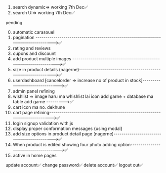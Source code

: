 1. search dynamic=> working 7th Dec✅
2. search UI=> working 7th Dec✅

pending 

0. automatic carasouel
1. pagination ----------------------------------------------------------------------------------->✅
2. rating and reviews
3. cupons and discount
4. add product multiple images ------------------------------------------------------------------>✅
5. size in product details (nagerne)------------------------------------------------------------->✅
6. userdashboard [cancelorder => increase no of product in stock]-------------------------------->✅
7. admin panel refining
8. wishlist => image haru ma whishlist lai icon add garne + database ma table add garne --------->✅
9. cart icon ma no. dekhune
10. cart page refining--------------------------------------------------------------------------->✅
11. login signup validation with js
12. display proper conformation messages {using modal}
13. add size options in product detail page (nagerne)-------------------------------------------->✅
14. When product is edited showing four photo adding option-------------------------------------->✅
15. active in home pages

<!-- user dashboard side panel -->
update account✅
change password✅
delete account✅
logout out✅
